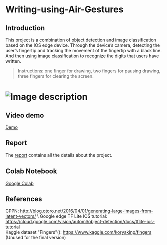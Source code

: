 # Writing-using-Air-Gestures

## Introduction

This project is a combination of object detection and image classification based on the IOS edge device. Through the device’s camera, detecting the user’s fingertip and tracking the movement of the fingertip with a black line. And then using image classification to recognize the digits that users have written.

> Instructions: one finger for drawing, two fingers for pausing drawing, three fingers for clearing the screen.

# ![Image description](https://docs.google.com/uc?export=download&id=1tG3LsgnMbuZcsekFZQT9Ya6_RaFptNnz)

## Video demo
[Demo](https://drive.google.com/open?id=19ldbsOgKHPOOy8gDnOchJrlWFlDBY_7a)

## Report
The [report](https://drive.google.com/open?id=19ldbsOgKHPOOy8gDnOchJrlWFlDBY_7a) contains all the details about the project.

## Colab Notebook
[Google Colab](https://drive.google.com/open?id=1UzoT5bEjTK-3xBk4jSxnT-T3FgIiluXT)

## References
CPPN: http://blog.otoro.net/2016/04/01/generating-large-images-from-latent-vectors/ \ 
Google edge TF Lite IOS tutorial: https://cloud.google.com/vision/automl/object-detection/docs/tflite-ios-tutorial \
Kaggle dataset "Fingers"(): https://www.kaggle.com/koryakinp/fingers (Unused for the final version)
